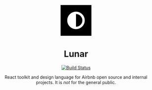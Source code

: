 <div style="text-align: center">
<img src="https://raw.githubusercontent.com/airbnb/lunar/storybook/.storybook/images/lunar-logo-small.png" />

# Lunar

[![Build Status](https://travis-ci.com/airbnb/lunar.svg)](https://travis-ci.com/airbnb/lunar)

React toolkit and design language for Airbnb open source and internal projects. It is _not_ for the
general public.

</div>

